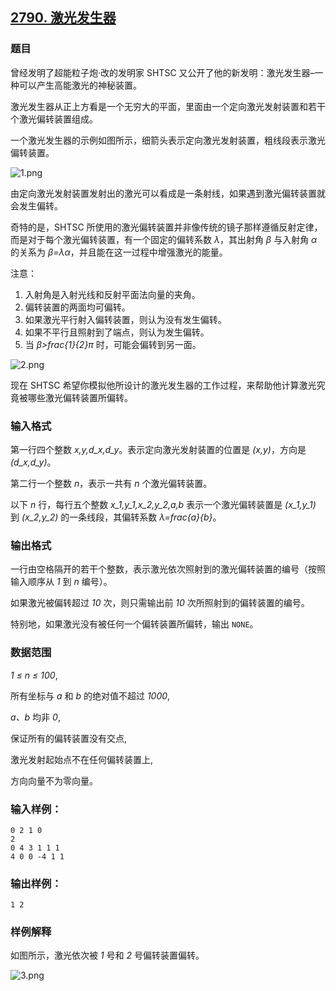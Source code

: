 ## [2790. 激光发生器](https://www.acwing.com/problem/content/2792/)

### 题目

曾经发明了超能粒子炮·改的发明家 SHTSC 又公开了他的新发明：激光发生器–一种可以产生高能激光的神秘装置。

激光发生器从正上方看是一个无穷大的平面，里面由一个定向激光发射装置和若干个激光偏转装置组成。

一个激光发生器的示例如图所示，细箭头表示定向激光发射装置，粗线段表示激光偏转装置。

 ![1.png](https://cdn.acwing.com/media/article/image/2020/11/11/19_3ae48dde23-1.png)

由定向激光发射装置发射出的激光可以看成是一条射线，如果遇到激光偏转装置就会发生偏转。

奇特的是，SHTSC 所使用的激光偏转装置并非像传统的镜子那样遵循反射定律，而是对于每个激光偏转装置，有一个固定的偏转系数 *λ*，其出射角 *β* 与入射角 *α* 的关系为 *β=λα*，并且能在这一过程中增强激光的能量。

注意：

1. 入射角是入射光线和反射平面法向量的夹角。
2. 偏转装置的两面均可偏转。
3. 如果激光平行射入偏转装置，则认为没有发生偏转。
4. 如果不平行且照射到了端点，则认为发生偏转。
5. 当 *β>frac{1}{2}π* 时，可能会偏转到另一面。

 ![2.png](https://cdn.acwing.com/media/article/image/2020/11/11/19_483a027023-2.png)

现在 SHTSC 希望你模拟他所设计的激光发生器的工作过程，来帮助他计算激光究竟被哪些激光偏转装置所偏转。

### 输入格式

第一行四个整数 *x,y,d_x,d_y*。表示定向激光发射装置的位置是 *(x,y)*，方向是 *(d_x,d_y)*。

第二行一个整数 *n*，表示一共有 *n* 个激光偏转装置。

以下 *n* 行，每行五个整数 *x_1,y_1,x_2,y_2,a,b* 表示一个激光偏转装置是 *(x_1,y_1)* 到 *(x_2,y_2)* 的一条线段，其偏转系数 *λ=frac{a}{b}*。

### 输出格式

一行由空格隔开的若干个整数，表示激光依次照射到的激光偏转装置的编号（按照输入顺序从 *1* 到 *n* 编号）。

如果激光被偏转超过 *10* 次，则只需输出前 *10* 次所照射到的偏转装置的编号。

特别地，如果激光没有被任何一个偏转装置所偏转，输出 `NONE`。

### 数据范围

*1 ≤ n ≤ 100*,

所有坐标与 *a* 和 *b* 的绝对值不超过 *1000*,

*a、b* 均非 *0*,

保证所有的偏转装置没有交点,

激光发射起始点不在任何偏转装置上,

方向向量不为零向量。

### 输入样例：

```
0 2 1 0
2
0 4 3 1 1 1
4 0 0 -4 1 1
```

### 输出样例：

```
1 2
```

### 样例解释

如图所示，激光依次被 *1* 号和 *2* 号偏转装置偏转。

 ![3.png](https://cdn.acwing.com/media/article/image/2020/11/11/19_c3ed347223-3.png)
